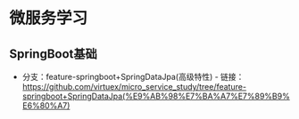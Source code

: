 # 微服务学习
## SpringBoot基础
- 分支：feature-springboot+SpringDataJpa(高级特性)
                                                                                                                                                                                                                                                                                                                                                                                             - 链接：https://github.com/virtuex/micro_service_study/tree/feature-springboot+SpringDataJpa(%E9%AB%98%E7%BA%A7%E7%89%B9%E6%80%A7)